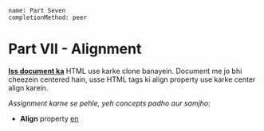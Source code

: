 ```ngMeta
name: Part Seven
completionMethod: peer
```

# Part VII -  Alignment

[**Iss document ka**](https://docs.google.com/document/d/1xJZLB7ueHE53QItMQ0_nghKWdWl0TjiUOabsz-yoEMs/edit) HTML use karke clone banayein. Document me jo bhi cheezein centered hain, usse HTML tags ki align property use karke center align karein.

_Assignment karne se pehle, yeh concepts padho aur samjho:_ 

- **Align** property [en](http://www.w3schools.com/cssref/pr_text_text-align.asp)